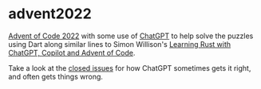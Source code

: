 # advent2022

[Advent of Code 2022](https://adventofcode.com/2022/) with some use of
[ChatGPT](https://chat.openai.com/chat) to help solve the puzzles using Dart
along similar lines to Simon Willison's
[Learning Rust with ChatGPT, Copilot and Advent of Code](https://simonwillison.net/2022/Dec/5/rust-chatgpt-copilot/).

Take a look at the
[closed issues](https://github.com/cpswan/advent2022/issues?q=is%3Aissue+is%3Aclosed)
for how ChatGPT sometimes gets it right, and often gets things wrong.